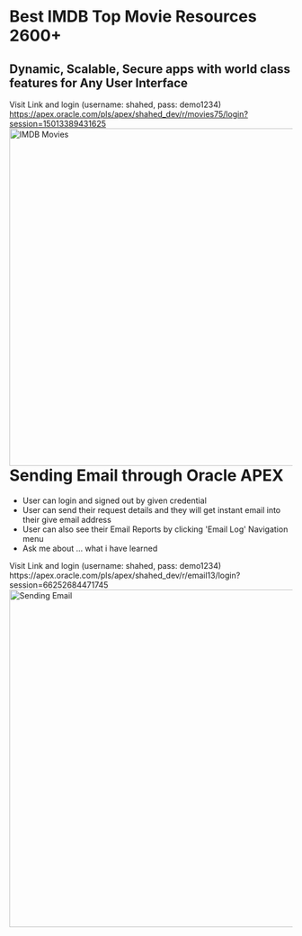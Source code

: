 # Best IMDB Top Movie Resources 2600+
## Dynamic, Scalable, Secure apps with world class features for Any User Interface
Visit Link and login (username: shahed, pass: demo1234) </br>
https://apex.oracle.com/pls/apex/shahed_dev/r/movies75/login?session=15013389431625  <br/>
<img align="left" alt="IMDB Movies" width="600px" src="https://i.ibb.co/PZ8HKQ4/Annotation-2021-03-07-115301.jpg" />
<hr style="color:blue; font-size:1px">
<br/>

# Sending Email through Oracle APEX
<ul>
  <li>User can login and signed out by given credential</li>
  <li>User can send their request details and they will get instant email into their give email address</li>
  <li>User can also see their Email Reports by clicking 'Email Log' Navigation menu</li>
  <li>Ask me about ... what i have learned</li>
</ul>
Visit Link and login (username: shahed, pass: demo1234) </br>
https://apex.oracle.com/pls/apex/shahed_dev/r/email13/login?session=66252684471745  <br/>
<img align="left" alt="Sending Email" width="600px" src="https://i.ibb.co/WVn8kXG/Annotation-2021-03-07-121345.jpg" />

